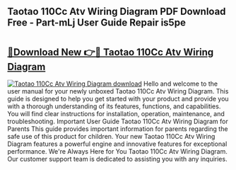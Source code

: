 ## Taotao 110Cc Atv Wiring Diagram PDF Download Free - Part-mLj User Guide Repair is5pe

# <h2><a href="http://dfp9pj.blite.top/?on=Taotao+110Cc+Atv+Wiring+Diagram">🔗Download New 👉🔴 Taotao 110Cc Atv Wiring Diagram</a></h2>

[![Taotao 110Cc Atv Wiring Diagram download](https://i.imgur.com/lujVjoI.png)](http://dfp9pj.blite.top/?on=Taotao+110Cc+Atv+Wiring+Diagram)
Hello and welcome to the user manual for your newly unboxed Taotao 110Cc Atv Wiring Diagram. This guide is designed to help you get started with your product and provide you with a thorough understanding of its features, functions, and capabilities. You will find clear instructions for installation, operation, maintenance, and troubleshooting. Important User Guide Taotao 110Cc Atv Wiring Diagram for Parents This guide provides important information for parents regarding the safe use of this product for children. Your new Taotao 110Cc Atv Wiring Diagram features a powerful engine and innovative features for exceptional performance. We're Always Here for You Taotao 110Cc Atv Wiring Diagram. Our customer support team is dedicated to assisting you with any inquiries.
